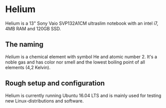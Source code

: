 # Helium

Helium is a 13" Sony Vaio SVP132A1CM ultraslim notebook with an intel i7, 4MB RAM and 120GB SSD.

## The naming
*Helium* is a chemical element with symbol He and atomic number 2. It's a noble gas and has color nor smell and the lowest boiling point of all elements (4,2 Kelvin).

## Rough setup and configuration
Helium is currently running Ubuntu 16.04 LTS and is mainly used for testing new Linux-distributions and software.
